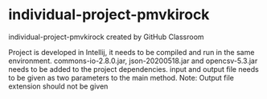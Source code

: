 # individual-project-pmvkirock
individual-project-pmvkirock created by GitHub Classroom

Project is developed in Intellij, it needs to be compiled and run in the same environment.
commons-io-2.8.0.jar, json-20200518.jar and opencsv-5.3.jar needs to be added to the project dependencies.
input and output file needs to be given as two parameters to the main method.
Note:
Output file extension should not be given
